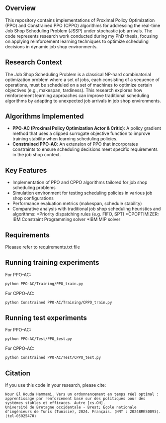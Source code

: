## Overview
This repository contains implementations of Proximal Policy Optimization (PPO) and Constrained PPO (CPPO) algorithms for addressing the real-time Job Shop Scheduling Problem (JSSP) under stochastic job arrivals. 
The code represents research work conducted during my PhD thesis, focusing on applying reinforcement learning techniques to optimize scheduling decisions in dynamic job shop environments.

## Research Context
The Job Shop Scheduling Problem is a classical NP-hard combinatorial optimization problem where a set of jobs, each consisting of a sequence of operations, must be scheduled on a set of machines to optimize certain objectives (e.g., makespan, tardiness).
This research explores how reinforcement learning approaches can improve traditional scheduling algorithms by adapting to unexpected job arrivals in job shop environments.

## Algorithms Implemented
- **PPO-AC (Proximal Policy Optimization Actor & Critic)**: A policy gradient method that uses a clipped surrogate objective function to improve training stability when learning scheduling policies.
- **Constrained PPO-AC**: An extension of PPO that incorporates constraints to ensure scheduling decisions meet specific requirements in the job shop context.

## Key Features
- Implementation of PPO and CPPO algorithms tailored for job shop scheduling problems
- Simulation environment for testing scheduling policies in various job shop configurations
- Performance evaluation metrics (makespan, schedule stability)
- Comparative analysis with traditional job shop scheduling heuristics and algorithms:
          *Priority dispatching rules (e.g. FIFO, SPT)
          *CPOPTIMIZER: IBM Constraint Programming solver
          *IBM MIP solver
## Requirements
Pleaase refer to requirements.txt file

## Running training experiments
For PPO-AC:
```bash
python PPO-AC/Training/PPO_train.py
```
For CPPO-AC:
```bash
python Constrained PPO-AC/Training/CPPO_train.py
```
## Running test experiments
For PPO-AC:
```bash
python PPO-AC/Test/PPO_test.py
```
For CPPO-AC:
```bash
python Constrained PPO-AC/Test/CPPO_test.py
```
## Citation
If you use this code in your research, please cite:
```
Nour El Houda Hammami. Vers un ordonnancement en temps réel optimal : apprentissage par renforcement basé sur des politiques pour des systèmes stables et efficaces. Autre [cs.OH].
Université de Bretagne occidentale - Brest; École nationale d'ingénieurs de Tunis (Tunisie), 2024. Français. ⟨NNT : 2024BRES0095⟩. ⟨tel-05025470⟩
```
